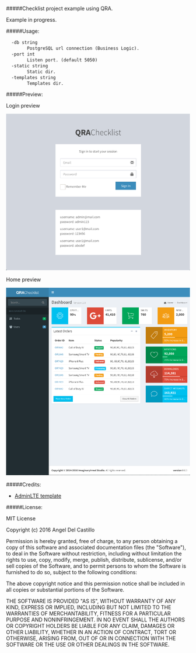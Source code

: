 #####Checklist project example using QRA.

Example in progress.

#####Usage:
```
  -db string
       	PostgreSQL url connection (Business Logic).
  -port int
       	Listen port. (default 5050)
  -static string
       	Static dir.
  -templates string
       	Templates dir.
```

#####Preview:

Login preview

![preview_login.png](preview_login.png)

Home preview

![preview_home.png](preview_home.png)

#####Credits:

* [AdminLTE template](https://almsaeedstudio.com)

#####License:

MIT License

Copyright (c) 2016 Angel Del Castillo

Permission is hereby granted, free of charge, to any person obtaining a copy
of this software and associated documentation files (the "Software"), to deal
in the Software without restriction, including without limitation the rights
to use, copy, modify, merge, publish, distribute, sublicense, and/or sell
copies of the Software, and to permit persons to whom the Software is
furnished to do so, subject to the following conditions:

The above copyright notice and this permission notice shall be included in all
copies or substantial portions of the Software.

THE SOFTWARE IS PROVIDED "AS IS", WITHOUT WARRANTY OF ANY KIND, EXPRESS OR
IMPLIED, INCLUDING BUT NOT LIMITED TO THE WARRANTIES OF MERCHANTABILITY,
FITNESS FOR A PARTICULAR PURPOSE AND NONINFRINGEMENT. IN NO EVENT SHALL THE
AUTHORS OR COPYRIGHT HOLDERS BE LIABLE FOR ANY CLAIM, DAMAGES OR OTHER
LIABILITY, WHETHER IN AN ACTION OF CONTRACT, TORT OR OTHERWISE, ARISING FROM,
OUT OF OR IN CONNECTION WITH THE SOFTWARE OR THE USE OR OTHER DEALINGS IN THE
SOFTWARE.
